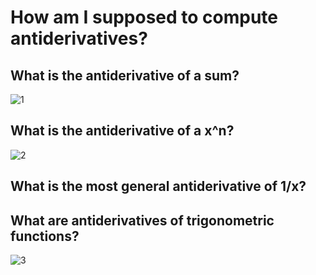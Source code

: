 # How am I supposed to compute antiderivatives?
## What is the antiderivative of a sum?
![1](https://d.pr/mkMR+)
## What is the antiderivative of a x^n?
![2](https://d.pr/SQQh+)
## What is the most general antiderivative of 1/x?
## What are antiderivatives of trigonometric functions?
![3](https://d.pr/7ACf+)
